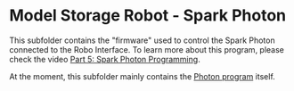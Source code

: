 # Model Storage Robot - Spark Photon

This subfolder contains the "firmware" used to control the Spark Photon connected to the Robo Interface. To learn more about this program, please check the video [Part 5: Spark Photon Programming](https://youtu.be/XXXXXXXXXXX).

At the moment, this subfolder mainly contains the [Photon program](MSR-Proton.ino) itself. 
